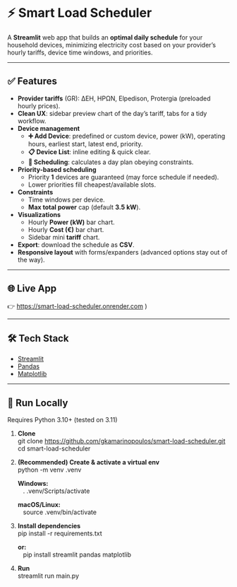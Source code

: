 # ⚡ Smart Load Scheduler

A **Streamlit** web app that builds an **optimal daily schedule** for your household devices, minimizing electricity cost based on your provider’s hourly tariffs, device time windows, and priorities.

---

## ✅ Features
- **Provider tariffs** (GR): ΔΕΗ, ΗΡΩΝ, Elpedison, Protergia (preloaded hourly prices).
- **Clean UX**: sidebar preview chart of the day’s tariff, tabs for a tidy workflow.
- **Device management**
  - **➕ Add Device**: predefined or custom device, power (kW), operating hours, earliest start, latest end, priority.
  - **📋 Device List**: inline editing & quick clear.
  - **📅 Scheduling**: calculates a day plan obeying constraints.
- **Priority-based scheduling**
  - Priority **1** devices are guaranteed (may force schedule if needed).
  - Lower priorities fill cheapest/available slots.
- **Constraints**
  - Time windows per device.
  - **Max total power** cap (default **3.5 kW**).
- **Visualizations**
  - Hourly **Power (kW)** bar chart.
  - Hourly **Cost (€)** bar chart.
  - Sidebar mini **tariff** chart.
- **Export**: download the schedule as **CSV**.
- **Responsive layout** with forms/expanders (advanced options stay out of the way).

---

## 🌐 Live App
👉 https://smart-load-scheduler.onrender.com
)

---

## 🛠️ Tech Stack
- [Streamlit](https://streamlit.io/)
- [Pandas](https://pandas.pydata.org/)
- [Matplotlib](https://matplotlib.org/)

---

## 🚀 Run Locally  
Requires Python 3.10+ (tested on 3.11)  

1. **Clone**  
   git clone https://github.com/gkamarinopoulos/smart-load-scheduler.git  
   cd smart-load-scheduler  

2. **(Recommended) Create & activate a virtual env**  
   python -m venv .venv  

   **Windows:**  
   &nbsp;&nbsp;&nbsp;. .venv/Scripts/activate  

   **macOS/Linux:**  
   &nbsp;&nbsp;&nbsp;source .venv/bin/activate  

3. **Install dependencies**  
   pip install -r requirements.txt  

   **or:**  
   &nbsp;&nbsp;&nbsp;pip install streamlit pandas matplotlib  

4. **Run**  
   streamlit run main.py  
